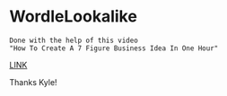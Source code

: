 # WordleLookalike
```
Done with the help of this video
"How To Create A 7 Figure Business Idea In One Hour"
```
[LINK](https://www.youtube.com/watch?v=Wak7iN4JZzU&t=1526s)

Thanks Kyle!
